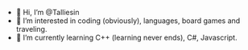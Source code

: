 - 👋 Hi, I’m @Talliesin
- 👀 I’m interested in coding (obviously), languages, board games and traveling.
- 🌱 I’m currently learning C++ (learning never ends), C#, Javascript.

<!---
Talliesin/Talliesin is a ✨ special ✨ repository because its `README.md` (this file) appears on your GitHub profile.
You can click the Preview link to take a look at your changes.
--->
